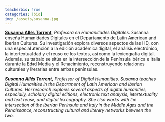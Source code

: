 ```yaml
---
teacherbio: true
categories: [bio]
img: /assets/susanna.jpg
---
```



**[Susanna Allés Torrent](http://susannalles.github.io/)**, *Profesora en Humanidades Digitales*. Susanna enseña Humanidades Digitales en el Departamento de Latin American and Iberian Cultures. Su investigación explora diversos aspectos de las HD, con una especial atención a la edición académica digital, el análisis electrónico, la intertextualidad y el reuso de los textos, así como la lexicografía digital. Además, su trabajo se sitúa en la intersección de la Península Ibérica e Italia durante la Edad Media y el Renacimiento, reconstruyendo relaciones culturales y literarias entre ambas penínsulas.

<em>**Susanna Allés Torrent,** *Professor of Digital Humanities*. Susanna teaches Digital Humanities in the Department of Latin American and Iberian Cultures. Her research explores several aspects of digital humanities, especially, scholarly digital editions, electronic text analysis, intertextuality and text reuse, and digital lexicography. She also works with the intersection of the Iberian Peninsula and Italy in the Middle Ages and the Renaissance, reconstructing cultural and literary networks between the two.</em>